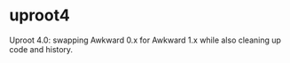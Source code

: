 # uproot4
Uproot 4.0: swapping Awkward 0.x for Awkward 1.x while also cleaning up code and history.
